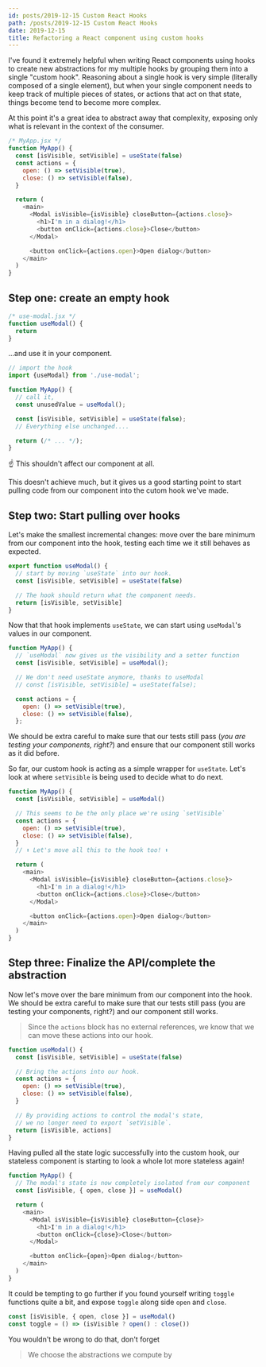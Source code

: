 ```yaml
---
id: posts/2019-12-15 Custom React Hooks
path: /posts/2019-12-15 Custom React Hooks
date: 2019-12-15
title: Refactoring a React component using custom hooks
---
```


I've found it extremely helpful when writing React components using hooks to create new abstractions for my multiple hooks by grouping them into a single "custom hook". Reasoning about a single hook is very simple (literally composed of a single element), but when your single component needs to keep track of multiple pieces of states, or actions that act on that state, things become tend to become more complex.

At this point it's a great idea to abstract away that complexity, exposing only what is relevant in the context of the consumer.

```js
/* MyApp.jsx */
function MyApp() {
  const [isVisible, setVisible] = useState(false)
  const actions = {
    open: () => setVisible(true),
    close: () => setVisible(false),
  }

  return (
    <main>
      <Modal isVisible={isVisible} closeButton={actions.close}>
        <h1>I'm in a dialog!</h1>
        <button onClick={actions.close}>Close</button>
      </Modal>

      <button onClick={actions.open}>Open dialog</button>
    </main>
  )
}
```

## Step one: create an empty hook

```js
/* use-modal.jsx */
function useModal() {
  return
}
```

...and use it in your component.

```js
// import the hook
import {useModal} from './use-modal';

function MyApp() {
  // call it,
  const unusedValue = useModal();

  const [isVisible, setVisible] = useState(false);
  // Everything else unchanged....

  return (/* ... */);
}
```

☝️ This shouldn't affect our component at all.

This doesn't achieve much, but it gives us a good starting point to start pulling code from our component into the cutom hook we've made.

## Step two: Start pulling over hooks

Let's make the smallest incremental changes: move over the bare minimum from our component into the hook, testing each time we it still behaves as expected.

```js
export function useModal() {
  // start by moving `useState` into our hook.
  const [isVisible, setVisible] = useState(false)

  // The hook should return what the component needs.
  return [isVisible, setVisible]
}
```

Now that that hook implements `useState`, we can start using `useModal`'s values in our component.

```js
function MyApp() {
  // `useModal` now gives us the visibility and a setter function
  const [isVisible, setVisible] = useModal();

  // We don't need useState anymore, thanks to useModal
  // const [isVisible, setVisible] = useState(false);

  const actions = {
    open: () => setVisible(true),
    close: () => setVisible(false),
  };
```

We should be extra careful to make sure that our tests still pass (_you are testing your components, right?_) and ensure that our component still works as it did before.

So far, our custom hook is acting as a simple wrapper for `useState`. Let's look at where `setVisible` is being used to decide what to do next.

```js
function MyApp() {
  const [isVisible, setVisible] = useModal()

  // This seems to be the only place we're using `setVisible`
  const actions = {
    open: () => setVisible(true),
    close: () => setVisible(false),
  }
  // ⬆ Let's move all this to the hook too! ⬆

  return (
    <main>
      <Modal isVisible={isVisible} closeButton={actions.close}>
        <h1>I'm in a dialog!</h1>
        <button onClick={actions.close}>Close</button>
      </Modal>

      <button onClick={actions.open}>Open dialog</button>
    </main>
  )
}
```

## Step three: Finalize the API/complete the abstraction

Now let's move over the bare minimum from our component into the hook. We should be extra careful to make sure that our tests still pass (you are testing your components, right?) and our component still works.

> Since the `actions` block has no external references, we know that we can move these actions into our hook.

```js
function useModal() {
  const [isVisible, setVisible] = useState(false)

  // Bring the actions into our hook.
  const actions = {
    open: () => setVisible(true),
    close: () => setVisible(false),
  }

  // By providing actions to control the modal's state,
  // we no longer need to export `setVisible`.
  return [isVisible, actions]
}
```

Having pulled all the state logic successfully into the custom hook, our stateless component is starting to look a whole lot more stateless again!

```js
function MyApp() {
  // The modal's state is now completely isolated from our component
  const [isVisible, { open, close }] = useModal()

  return (
    <main>
      <Modal isVisible={isVisible} closeButton={close}>
        <h1>I'm in a dialog!</h1>
        <button onClick={close}>Close</button>
      </Modal>

      <button onClick={open}>Open dialog</button>
    </main>
  )
}
```

It could be tempting to go further if you found yourself writing `toggle` functions quite a bit, and expose `toggle` along side `open` and `close`.

```js
const [isVisible, { open, close }] = useModal()
const toggle = () => (isVisible ? open() : close())
```

You wouldn't be wrong to do that, don't forget

> We choose the abstractions we compute by
